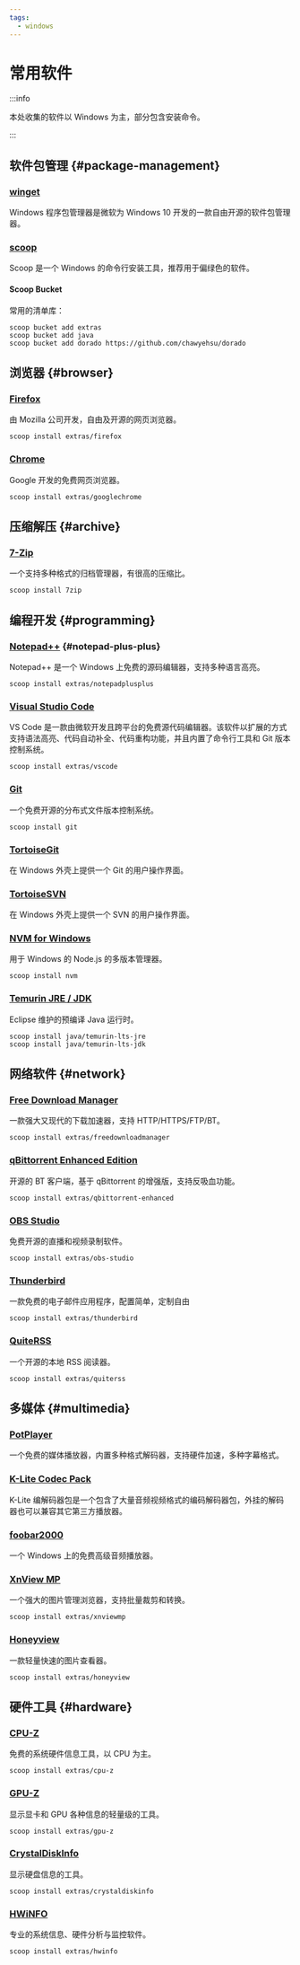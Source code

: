 ```yaml
---
tags:
  - windows
---
```


# 常用软件

:::info

本处收集的软件以 Windows 为主，部分包含安装命令。

:::

## 软件包管理 {#package-management}

### [winget](https://github.com/microsoft/winget-cli)

Windows 程序包管理器是微软为 Windows 10 开发的一款自由开源的软件包管理器。

### [scoop](https://scoop.sh/)

Scoop 是一个 Windows 的命令行安装工具，推荐用于偏绿色的软件。

#### Scoop Bucket

常用的清单库：

```
scoop bucket add extras
scoop bucket add java
scoop bucket add dorado https://github.com/chawyehsu/dorado
```

## 浏览器 {#browser}

### [Firefox](https://www.mozilla.org/zh-CN/firefox/)

由 Mozilla 公司开发，自由及开源的网页浏览器。

```
scoop install extras/firefox
```

### [Chrome](https://www.google.cn/chrome/)

Google 开发的免费网页浏览器。

```
scoop install extras/googlechrome
```

## 压缩解压 {#archive}

### [7-Zip](https://www.7-zip.org/)

一个支持多种格式的归档管理器，有很高的压缩比。

```
scoop install 7zip
```

## 编程开发 {#programming}

### [Notepad++](https://notepad-plus-plus.org/) {#notepad-plus-plus}

Notepad++ 是一个 Windows 上免费的源码编辑器，支持多种语言高亮。

```
scoop install extras/notepadplusplus
```

### [Visual Studio Code](https://code.visualstudio.com/)

VS Code 是一款由微软开发且跨平台的免费源代码编辑器。该软件以扩展的方式支持语法高亮、代码自动补全、代码重构功能，并且内置了命令行工具和 Git 版本控制系统。

```
scoop install extras/vscode
```

### [Git](https://git-scm.com/)

一个免费开源的分布式文件版本控制系统。

```
scoop install git
```

### [TortoiseGit](https://tortoisegit.org/)

在 Windows 外壳上提供一个 Git 的用户操作界面。

### [TortoiseSVN](https://tortoisesvn.net/)

在 Windows 外壳上提供一个 SVN 的用户操作界面。

### [NVM for Windows](https://github.com/coreybutler/nvm-windows)

用于 Windows 的 Node.js 的多版本管理器。

```
scoop install nvm
```

### [Temurin JRE / JDK](https://adoptium.net/)

Eclipse 维护的预编译 Java 运行时。

```
scoop install java/temurin-lts-jre
scoop install java/temurin-lts-jdk
```

## 网络软件 {#network}

### [Free Download Manager](https://www.freedownloadmanager.org/)

一款强大又现代的下载加速器，支持 HTTP/HTTPS/FTP/BT。

```
scoop install extras/freedownloadmanager
```

### [qBittorrent Enhanced Edition](https://github.com/c0re100/qBittorrent-Enhanced-Edition)

开源的 BT 客户端，基于 qBittorrent 的增强版，支持反吸血功能。

```
scoop install extras/qbittorrent-enhanced
```

### [OBS Studio](https://obsproject.com/)

免费开源的直播和视频录制软件。

```
scoop install extras/obs-studio
```

### [Thunderbird](https://www.thunderbird.net/)

一款免费的电子邮件应用程序，配置简单，定制自由

```
scoop install extras/thunderbird
```

### [QuiteRSS](https://quiterss.org/)

一个开源的本地 RSS 阅读器。

```
scoop install extras/quiterss
```

## 多媒体 {#multimedia}

### [PotPlayer](https://potplayer.daum.net/)

一个免费的媒体播放器，内置多种格式解码器，支持硬件加速，多种字幕格式。

### [K-Lite Codec Pack](https://www.codecguide.com/about_kl.htm)

K-Lite 编解码器包是一个包含了大量音频视频格式的编码解码器包，外挂的解码器也可以兼容其它第三方播放器。

### [foobar2000](https://www.foobar2000.org/)

一个 Windows 上的免费高级音频播放器。

### [XnView MP](https://www.xnview.com/en/xnviewmp/)

一个强大的图片管理浏览器，支持批量裁剪和转换。

```
scoop install extras/xnviewmp
```

### [Honeyview](https://www.bandisoft.com/honeyview/)

一款轻量快速的图片查看器。

```
scoop install extras/honeyview
```

## 硬件工具 {#hardware}

### [CPU-Z](https://www.cpuid.com/softwares/cpu-z.html)

免费的系统硬件信息工具，以 CPU 为主。

```
scoop install extras/cpu-z
```

### [GPU-Z](https://www.techpowerup.com/gpuz)

显示显卡和 GPU 各种信息的轻量级的工具。

```
scoop install extras/gpu-z
```

### [CrystalDiskInfo](https://osdn.net/projects/crystaldiskinfo)

显示硬盘信息的工具。

```
scoop install extras/crystaldiskinfo
```

### [HWiNFO](https://www.hwinfo.com/)

专业的系统信息、硬件分析与监控软件。

```
scoop install extras/hwinfo
```
